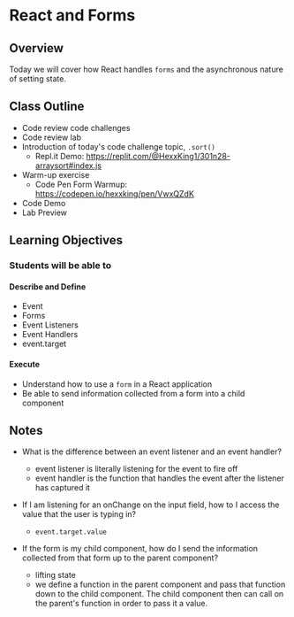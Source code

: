 # React and Forms

## Overview

Today we will cover how React handles `forms` and the asynchronous nature of setting state.

## Class Outline

- Code review code challenges
- Code review lab
- Introduction of today's code challenge topic, `.sort()`
  - Repl.it Demo: <https://replit.com/@HexxKing1/301n28-arraysort#index.js>
- Warm-up exercise
  - Code Pen Form Warmup: <https://codepen.io/hexxking/pen/VwxQZdK>
- Code Demo
- Lab Preview

## Learning Objectives

### Students will be able to

#### Describe and Define

- Event
- Forms
- Event Listeners
- Event Handlers
- event.target

#### Execute

- Understand how to use a `form` in a React application
- Be able to send information collected from a form into a child component

## Notes

- What is the difference between an event listener and an event handler?
  - event listener is literally listening for the event to fire off
  - event handler is the function that handles the event after the listener has captured it

- If I am listening for an onChange on the input field, how to I access the value that the user is typing in?
  - `event.target.value`

- If the form is my child component, how do I send the information collected from that form up to the parent component?
  - lifting state
  - we define a function in the parent component and pass that function down to the child component. The child component then can call on the parent's function in order to pass it a value.
